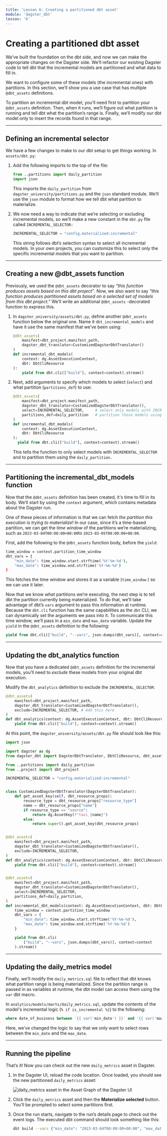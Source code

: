 ```yaml
---
title: 'Lesson 6: Creating a partitioned dbt asset'
module: 'dagster_dbt'
lesson: '6'
---
```


# Creating a partitioned dbt asset

We’ve built the foundation on the dbt side, and now we can make the appropriate changes on the Dagster side. We’ll refactor our existing Dagster code to tell dbt that the incremental models are partitioned and what data to fill in.

We want to configure some of these models (the incremental ones) with partitions. In this section, we’ll show you a use case that has multiple `@dbt_assets` definitions.

To partition an incremental dbt model, you’ll need first to partition your `@dbt_assets` definition. Then, when it runs, we’ll figure out what partition is running and tell dbt what the partition’s range is. Finally, we’ll modify our dbt model only to insert the records found in that range.

---

## Defining an incremental selector

We have a few changes to make to our dbt setup to get things working. In `assets/dbt.py`:

1. Add the following imports to the top of the file:

   ```python
   from ..partitions import daily_partition
   import json
   ```

   This imports the `daily_partition` from `dagster_university/partitions.py` and the `json` standard module. We’ll use the `json` module to format how we tell dbt what partition to materialize.

2. We now need a way to indicate that we’re selecting or excluding incremental models, so we’ll make a new constant in the `dbt.py` file called `INCREMENTAL_SELECTOR:`

   ```python
   INCREMENTAL_SELECTOR = "config.materialized:incremental"
   ```

   This string follows dbt’s selection syntax to select all incremental models. In your own projects, you can customize this to select only the specific incremental models that you want to partition.

---

## Creating a new @dbt_assets function

Previously, we used the `@dbt_assets` decorator to say _“this function produces assets based on this dbt project”_. Now, we also want to say _“this function produces partitioned assets based on a selected set of models from this dbt project.”_ We’ll write an additional `@dbt_assets` -decorated function to express this.

1. In `dagster_university/assets/dbt.py`, define another `@dbt_assets` function below the original one. Name it `dbt_incremental_models` and have it use the same manifest that we’ve been using:

   ```python
   @dbt_assets(
       manifest=dbt_project.manifest_path,
       dagster_dbt_translator=CustomizedDagsterDbtTranslator()
   )
   def incremental_dbt_models(
       context: dg.AssetExecutionContext,
       dbt: DbtCliResource
   ):
       yield from dbt.cli(["build"], context=context).stream()
   ```

2. Next, add arguments to specify which models to select (`select`) and what partition (`partitions_def`) to use:

   ```python
   @dbt_assets(
       manifest=dbt_project.manifest_path,
       dagster_dbt_translator=CustomizedDagsterDbtTranslator(),
       select=INCREMENTAL_SELECTOR,     # select only models with INCREMENTAL_SELECTOR
       partitions_def=daily_partition   # partition those models using daily_partition
   )
   def incremental_dbt_models(
       context: dg.AssetExecutionContext,
       dbt: DbtCliResource
   ):
     yield from dbt.cli(["build"], context=context).stream()
   ```

   This tells the function to only select models with `INCREMENTAL_SELECTOR` and to partition them using the `daily_partition.`

---

## Partitioning the incremental_dbt_models function

Now that the `@dbt_assets` definition has been created, it's time to fill in its body. We’ll start by using the `context` argument, which contains metadata about the Dagster run.

One of these pieces of information is that we can fetch _the partition this execution is trying to materialize_! In our case, since it’s a time-based partition, we can get the _time window_ of the partitions we’re materializing, such as `2023-03-04T00:00:00+00:00`to `2023-03-05T00:00:00+00:00`.

First, add the following to the `@dbt_assets` function body, before the `yield`:

```bash
time_window = context.partition_time_window
dbt_vars = {
    "min_date": time_window.start.strftime('%Y-%m-%d'),
    "max_date": time_window.end.strftime('%Y-%m-%d')
}
```

This fetches the time window and stores it as a variable (`time_window` ) so we can use it later.

Now that we know _what_ partitions we’re executing, the next step is to tell dbt the partition currently being materialized. To do that, we’ll take advantage of dbt’s `vars` argument to pass this information at runtime.
Because the `dbt.cli` function has the same capabilities as the `dbt` CLI, we can dynamically set the arguments we pass into it. To communicate this time window, we’ll pass in a `min_date` and `max_date` variable. Update the `yield` in the `@dbt_assets` definition to the following:

```python
yield from dbt.cli(["build", "--vars", json.dumps(dbt_vars)], context=context).stream()
```

---

## Updating the dbt_analytics function

Now that you have a dedicated `@dbt_assets` definition for the incremental models, you’ll need to _exclude_ these models from your original dbt execution.

Modify the `dbt_analytics` definition to exclude the `INCREMENTAL_SELECTOR`:

```python
@dbt_assets(
    manifest=dbt_project.manifest_path,
    dagster_dbt_translator=CustomizedDagsterDbtTranslator(),
    exclude=INCREMENTAL_SELECTOR, # Add this here
)
def dbt_analytics(context: dg.AssetExecutionContext, dbt: DbtCliResource):
    yield from dbt.cli(["build"], context=context).stream()
```

At this point, the `dagster_university/assets/dbt.py` file should look like this:

```python
import json

import dagster as dg
from dagster_dbt import DagsterDbtTranslator, DbtCliResource, dbt_assets

from ..partitions import daily_partition
from ..project import dbt_project

INCREMENTAL_SELECTOR = "config.materialized:incremental"


class CustomizedDagsterDbtTranslator(DagsterDbtTranslator):
    def get_asset_key(self, dbt_resource_props):
        resource_type = dbt_resource_props["resource_type"]
        name = dbt_resource_props["name"]
        if resource_type == "source":
            return dg.AssetKey(f"taxi_{name}")
        else:
            return super().get_asset_key(dbt_resource_props)


@dbt_assets(
    manifest=dbt_project.manifest_path,
    dagster_dbt_translator=CustomizedDagsterDbtTranslator(),
    exclude=INCREMENTAL_SELECTOR,
)
def dbt_analytics(context: dg.AssetExecutionContext, dbt: DbtCliResource):
    yield from dbt.cli(["build"], context=context).stream()


@dbt_assets(
    manifest=dbt_project.manifest_path,
    dagster_dbt_translator=CustomizedDagsterDbtTranslator(),
    select=INCREMENTAL_SELECTOR,
    partitions_def=daily_partition,
)
def incremental_dbt_models(context: dg.AssetExecutionContext, dbt: DbtCliResource):
    time_window = context.partition_time_window
    dbt_vars = {
        "min_date": time_window.start.strftime('%Y-%m-%d'),
        "max_date": time_window.end.strftime('%Y-%m-%d')
    }

    yield from dbt.cli(
        ["build", "--vars", json.dumps(dbt_vars)], context=context
    ).stream()

```

---

## Updating the daily_metrics model

Finally, we’ll modify the `daily_metrics.sql` file to reflect that dbt knows what partition range is being materialized. Since the partition range is passed in as variables at runtime, the dbt model can access them using the `var` dbt macro.

In `analytics/models/marts/daily_metrics.sql`, update the contents of the model's incremental logic (`% if is_incremental %}`) to the following:

```sql
where date_of_business between '{{ var('min_date') }}' and '{{ var('max_date') }}'
```

Here, we’ve changed the logic to say that we only want to select rows between the `min_date` and the `max_date`.

---

## Running the pipeline

That’s it! Now you can check out the new `daily_metrics` asset in Dagster.

1. In the Dagster UI, reload the code location. Once loaded, you should see the new partitioned `daily_metrics` asset:

   ![daily_metrics asset in the Asset Graph of the Dagster UI](/images/dagster-dbt/lesson-6/daily-metrics-asset.png)

2. Click the `daily_metrics` asset and then the **Materialize selected** button. You’ll be prompted to select some partitions first.
3. Once the run starts, navigate to the run’s details page to check out the event logs. The executed dbt command should look something like this:
   ```bash
   dbt build --vars {"min_date": "2023-03-04T00:00:00+00:00", "max_date": "2023-03-05T00:00:00+00:00"} --select config.materialized:incremental
   ```
